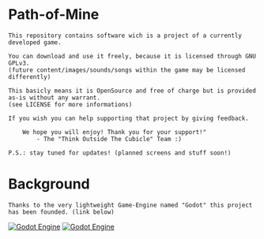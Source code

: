 # Path-of-Mine

	This repository contains software wich is a project of a currently developed game.
	
	You can download and use it freely, because it is licensed through GNU GPLv3.
	(future content/images/sounds/songs within the game may be licensed differently)
	
	This basicly means it is OpenSource and free of charge but is provided as-is without any warrant.
	(see LICENSE for more informations)
	
	If you wish you can help supporting that project by giving feedback.

		We hope you will enjoy! Thank you for your support!"
			- The "Think Outside The Cubicle" Team :)

	P.S.: stay tuned for updates! (planned screens and stuff soon!)

# Background
	Thanks to the very lightweight Game-Engine named "Godot" this project has been founded. (link below)
[![Godot Engine](https://img.shields.io/badge/GodotEngine-GithHub-blue.svg?style=plastic)](https://github.com/godotengine)
[![Godot Engine](https://img.shields.io/badge/GodotEngine-website-blue.svg?style=plastic)](http://www.godotengine.org/)
